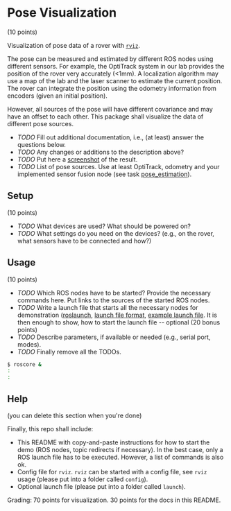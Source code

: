 Pose Visualization
==================
(10 points)

Visualization of pose data of a rover with [`rviz`](http://wiki.ros.org/rviz).

The pose can be measured and estimated by different ROS nodes using different
sensors. For example, the OptiTrack system in our lab provides the position of
the rover very accurately (<1mm). A localization algorithm may use a map of the
lab and the laser scanner to estimate the current position. The rover can
integrate the position using the odometry information from encoders (given an
initial position).

However, all sources of the pose will have different covariance and may have an
offset to each other. This package shall visualize the data of different pose
sources.

* *TODO* Fill out additional documentation, i.e., (at least) answer the
  questions below.
* *TODO* Any changes or additions to the description above?
* *TODO* Put here
  a
  [screenshot](https://github.com/adam-p/markdown-here/wiki/Markdown-Cheatsheet#images) of
  the result.
* *TODO* List of pose sources. Use at least OptiTrack, odometry and your
  implemented sensor fusion node (see
  task [pose_estimation](../pose_estimation/README.md)).

Setup
-----
(10 points)

* *TODO* What devices are used? What should be powered on?
* *TODO* What settings do you need on the devices? (e.g., on the rover, what
  sensors have to be connected and how?)

Usage
-----
(10 points)

* *TODO* Which ROS nodes have to be started? Provide the necessary commands
  here. Put links to the sources of the started ROS nodes.
* *TODO* Write a launch file that starts all the necessary nodes for
  demonstration
  ([roslaunch](http://wiki.ros.org/roslaunch),
  [launch file format](http://wiki.ros.org/roslaunch/XML),
  [example launch file](https://github.com/tuw-cpsg/general-ros-modules/blob/master/pioneer_teleop/launch/drive.launch). It
  is then enough to show, how to start the launch file -- optional (20 bonus
  points)
* *TODO* Describe parameters, if available or needed (e.g., serial port,
  modes).
* *TODO* Finally remove all the TODOs.

```bash
$ roscore &
:
:
```

Help
----
(you can delete this section when you're done)

Finally, this repo shall include:
* This README with copy-and-paste instructions for how to start the demo (ROS
  nodes, topic redirects if necessary). In the best case, only a ROS launch
  file has to be executed. However, a list of commands is also ok.
* Config file for `rviz`. `rviz` can be started with a config file, see `rviz`
  usage (please put into a folder called `config`).
* Optional launch file (please put into a folder called `launch`).

Grading: 70 points for visualization. 30 points for the docs in this README.
